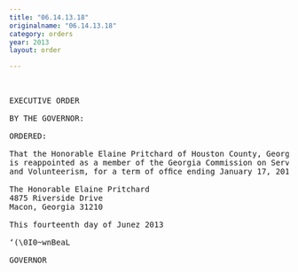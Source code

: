 ```yaml
---
title: "06.14.13.18"
originalname: "06.14.13.18"
category: orders
year: 2013
layout: order

---
```

<pre>
 

EXECUTIVE ORDER

BY THE GOVERNOR:

ORDERED:

That the Honorable Elaine Pritchard of Houston County, Georgia,
is reappointed as a member of the Georgia Commission on Service
and Volunteerism, for a term of ofﬁce ending January 17, 2016.

The Honorable Elaine Pritchard
4875 Riverside Drive
Macon, Georgia 31210

This fourteenth day of Junez 2013

‘(\0I0~wnBeaL

GOVERNOR

</pre>
